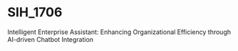 # SIH_1706
Intelligent Enterprise Assistant: Enhancing Organizational Efficiency through AI-driven Chatbot Integration
